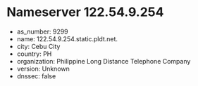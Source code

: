 # Nameserver 122.54.9.254

* as_number: 9299
* name: 122.54.9.254.static.pldt.net.
* city: Cebu City
* country: PH
* organization: Philippine Long Distance Telephone Company
* version: Unknown
* dnssec: false
